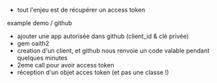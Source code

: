 - tout l'enjeu est de récupérer un access token

example demo / github

-  ajouter une app autorisée dans github (client_id & clé privée)
- gem oaith2
- creation d'un client, et github nous renvoie un code valable pendant quelques minutes
- 2eme call pour avoir access token
- réception d'un objet acces token (et pas une classe !)


